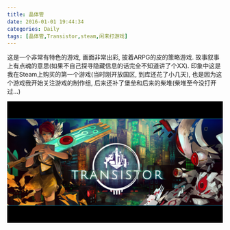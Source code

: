 ```yaml
---
title: 晶体管
date: 2016-01-01 19:44:34
categories: Daily
tags: [晶体管,Transistor,steam,闲来打游戏]
---
```


这是一个非常有特色的游戏, 画面非常出彩, 披着ARPG的皮的策略游戏. 故事叙事上有点魂的意思(如果不自己探寻隐藏信息的话完全不知道讲了个XX). 印象中这是我在Steam上购买的第一个游戏(当时刚开放国区, 到库还花了小几天), 也是因为这个游戏我开始关注游戏的制作组, 后来还补了堡垒和后来的柴堆(柴堆至今没打开过...)

<!-- 摘要部分 -->
<!-- more -->

![](https://raw.githubusercontent.com/SilenWang/Gallary/master/transistor.jpg)